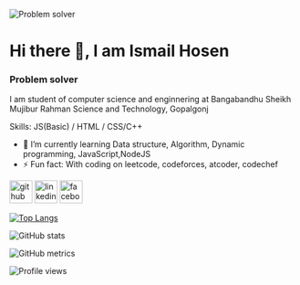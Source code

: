 ![Problem solver](https://avatars.githubusercontent.com/u/85634331?v=4)
# Hi there 👋, I am Ismail Hosen
### Problem solver

I am student of computer science and enginnering
at Bangabandhu Sheikh Mujibur Rahman Science and Technology, Gopalgonj

Skills:  JS(Basic) / HTML / CSS/C++

- 🌱 I’m currently learning Data structure, Algorithm, Dynamic programming, JavaScript,NodeJS 
- ⚡ Fun fact: With coding on leetcode, codeforces, atcoder, codechef 


[<img src='https://cdn.jsdelivr.net/npm/simple-icons@3.0.1/icons/github.svg' alt='github' height='40'>](https://github.com/https://github.com/Ismail-015)  [<img src='https://cdn.jsdelivr.net/npm/simple-icons@3.0.1/icons/linkedin.svg' alt='linkedin' height='40'>](https://www.linkedin.com/in/https://www.linkedin.com/in/md-ismail-hosen-863735211//)  [<img src='https://cdn.jsdelivr.net/npm/simple-icons@3.0.1/icons/facebook.svg' alt='facebook' height='40'>](https://www.facebook.com/https://www.facebook.com/mdismailhosen2/)  

[![Top Langs](https://github-readme-stats.vercel.app/api/top-langs/?username=https://github.com/Ismail-0015)](https://github.com/anuraghazra/github-readme-stats)

![GitHub stats](https://github-readme-stats.vercel.app/api?username=https://github.com/Ismail-0015&show_icons=true&count_private=true)  

![GitHub metrics](https://metrics.lecoq.io/https://github.com/Ismail-0015)  

![Profile views](https://gpvc.arturio.dev/https://github.com/Ismail-0015)  
